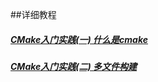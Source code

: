 ##详细教程
##### [**CMake入门实践(一) 什么是cmake**](http://blog.csdn.net/xierhacker/article/details/79445339)
##### [**CMake入门实践(二) 多文件构建**](http://blog.csdn.net/xierhacker/article/details/79448843)